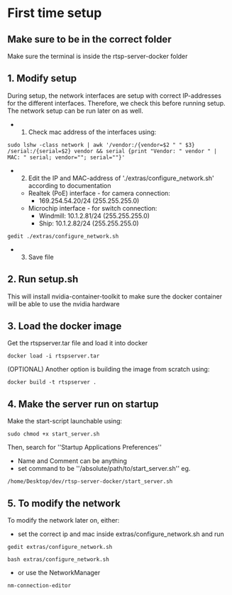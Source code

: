 
# First time setup

## Make sure to be in the correct folder
Make sure the terminal is inside the rtsp-server-docker folder


## 1. Modify setup
During setup, the network interfaces are setup with correct IP-addresses for the different interfaces. Therefore, we check this before running setup.
The network setup can be run later on as well.
- 1. Check mac address of the interfaces using:
 ```shell
sudo lshw -class network | awk '/vendor:/{vendor=$2 " " $3} /serial:/{serial=$2} vendor && serial {print "Vendor: " vendor " | MAC: " serial; vendor=""; serial=""}'
```
- 2. Edit the IP and MAC-address of './extras/configure_network.sh' according to documentation
    - Realtek (PoE) interface - for camera connection:
        - 169.254.54.20/24 (255.255.255.0)
    - Microchip interface - for switch connection:
        - Windmill: 10.1.2.81/24 (255.255.255.0)
        - Ship: 10.1.2.82/24 (255.255.255.0)
```shell
gedit ./extras/configure_network.sh
```
- 3. Save file


## 2. Run setup.sh
This will install nvidia-container-toolkit to make sure the docker container will be able to use the nvidia hardware


## 3. Load the docker image
Get the rtspserver.tar file and load it into docker
```shell
docker load -i rtspserver.tar
```

(OPTIONAL) Another option is building the image from scratch using:
```shell
docker build -t rtspserver .
```


## 4. Make the server run on startup
Make the start-script launchable using:
```shell
sudo chmod +x start_server.sh
```

Then, search for ''Startup Applications Preferences''
- Name and Comment can be anything
- set command to be ''/absolute/path/to/start_server.sh''
eg.
```shell
/home/Desktop/dev/rtsp-server-docker/start_server.sh
```

## 5. To modify the network
To modify the network later on, either:
- set the correct ip and mac inside extras/configure_network.sh and run
```shell
gedit extras/configure_network.sh
```
```shell
bash extras/configure_network.sh
```


- or use the NetworkManager
```shell
nm-connection-editor
```  




